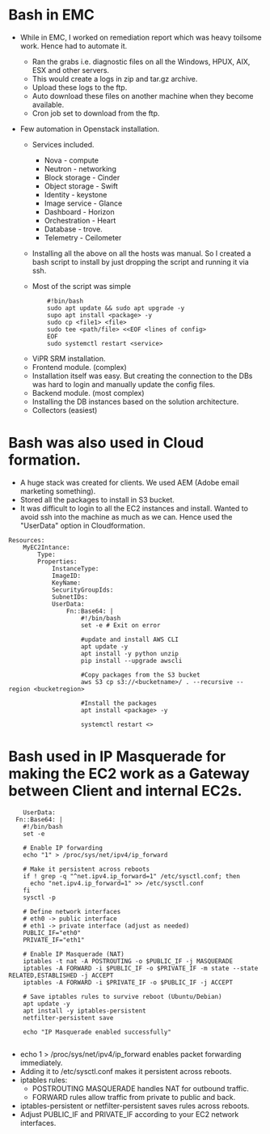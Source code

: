 # Bash in EMC

- While in EMC, I worked on remediation report which was heavy toilsome work. Hence had to automate it.
  - Ran the grabs i.e. diagnostic files on all the Windows, HPUX, AIX, ESX and other servers.
  - This would create a logs in zip and tar.gz archive.
  * Upload these logs to the ftp.
  * Auto download these files on another machine when they become available.
  * Cron job set to download from the ftp.
- Few automation in Openstack installation.

  - Services included.
    - Nova - compute
    - Neutron - networking
    - Block storage - Cinder
    - Object storage - Swift
    - Identity - keystone
    - Image service - Glance
    - Dashboard - Horizon
    - Orchestration - Heart
    - Database - trove.
    - Telemetry - Ceilometer
  - Installing all the above on all the hosts was manual. So I created a bash script to install by just dropping the script and running it via ssh.
  - Most of the script was simple

    ```
        #!bin/bash
        sudo apt update && sudo apt upgrade -y
        supo apt install <package> -y
        sudo cp <file1> <file>
        sudo tee <path/file> <<EOF <lines of config>
        EOF
        sudo systemctl restart <service>

    ```

  * ViPR SRM installation.
  * Frontend module. (complex)
  * Installation itself was easy. But creating the connection to the DBs was hard to login and manually update the config files.
  * Backend module. (most complex)
  * Installing the DB instances based on the solution architecture.
  * Collectors (easiest)

# Bash was also used in Cloud formation.

- A huge stack was created for clients. We used AEM (Adobe email marketing something).
- Stored all the packages to install in S3 bucket.
- It was difficult to login to all the EC2 instances and install. Wanted to avoid ssh into the machine as much as we can. Hence used the "UserData" option in Cloudformation.

```
Resources:
    MyEC2Intance:
        Type:
        Properties:
            InstanceType:
            ImageID:
            KeyName:
            SecurityGroupIds:
            SubnetIDs:
            UserData:
                Fn::Base64: |
                    #!/bin/bash
                    set -e # Exit on error

                    #update and install AWS CLI
                    apt update -y
                    apt install -y python unzip
                    pip install --upgrade awscli

                    #Copy packages from the S3 bucket
                    aws S3 cp s3://<bucketname>/ . --recursive --region <bucketregion>

                    #Install the packages
                    apt install <package> -y

                    systemctl restart <>
```

# Bash used in IP Masquerade for making the EC2 work as a Gateway between Client and internal EC2s.

```
    UserData:
  Fn::Base64: |
    #!/bin/bash
    set -e

    # Enable IP forwarding
    echo "1" > /proc/sys/net/ipv4/ip_forward

    # Make it persistent across reboots
    if ! grep -q "^net.ipv4.ip_forward=1" /etc/sysctl.conf; then
      echo "net.ipv4.ip_forward=1" >> /etc/sysctl.conf
    fi
    sysctl -p

    # Define network interfaces
    # eth0 -> public interface
    # eth1 -> private interface (adjust as needed)
    PUBLIC_IF="eth0"
    PRIVATE_IF="eth1"

    # Enable IP Masquerade (NAT)
    iptables -t nat -A POSTROUTING -o $PUBLIC_IF -j MASQUERADE
    iptables -A FORWARD -i $PUBLIC_IF -o $PRIVATE_IF -m state --state RELATED,ESTABLISHED -j ACCEPT
    iptables -A FORWARD -i $PRIVATE_IF -o $PUBLIC_IF -j ACCEPT

    # Save iptables rules to survive reboot (Ubuntu/Debian)
    apt update -y
    apt install -y iptables-persistent
    netfilter-persistent save

    echo "IP Masquerade enabled successfully"


```

- echo 1 > /proc/sys/net/ipv4/ip_forward enables packet forwarding immediately.
- Adding it to /etc/sysctl.conf makes it persistent across reboots.
- iptables rules:
  - POSTROUTING MASQUERADE handles NAT for outbound traffic.
  - FORWARD rules allow traffic from private to public and back.
- iptables-persistent or netfilter-persistent saves rules across reboots.
- Adjust PUBLIC_IF and PRIVATE_IF according to your EC2 network interfaces.
